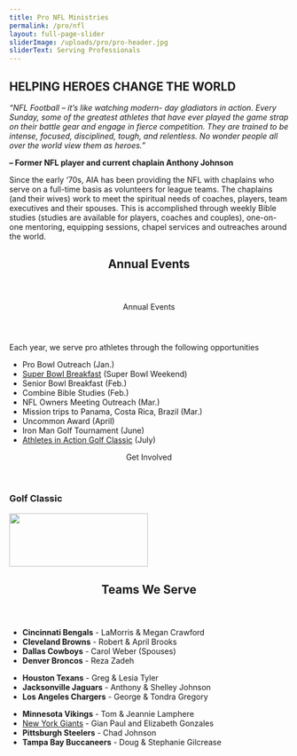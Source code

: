 ```yaml
---
title: Pro NFL Ministries
permalink: /pro/nfl
layout: full-page-slider
sliderImage: /uploads/pro/pro-header.jpg
sliderText: Serving Professionals
---
```

<div class="row">
<div class=" span-12 cell">
<div class="container mt20"><h2 class="title text-center">HELPING HEROES <span class="light first-color">CHANGE THE WORLD</span></h2>
<p class="p1"><i>“NFL Football – it’s like watching modern- day gladiators in action. Every Sunday</i><span class="s1"><i>,</i></span><i> some of the greatest athletes that have ever played the game strap on their battle gear and engage in fierce competition.&nbsp;They are trained to be intense, focused, disciplined, tough, and relentless. No wonder people all over the world view them as heroes.”</i>&nbsp;</p>
<p class="p1"><strong>– Former NFL player and current chaplain Anthony Johnson</strong></p>
<p class="p2"></p>
<p class="p3">Since the early ‘70s, AIA has been providing the NFL with chaplains who serve on a full-time basis as volunteers for league teams. The chaplains (and their wives) work to meet the spiritual needs of coaches, players, team executives and their spouses. This is accomplished through weekly Bible studies (studies are available for players, coaches and couples), one-on-one mentoring, equipping sessions, chapel services and outreaches around the world.&nbsp;</p>
</div></div>
</div>
<div class="container"><section class="section" id="about"><header class="section-header container text-center">
<h2 class="title">Annual <span class="light first-color">Events</span></h2>
</header></section>
</div>
<div class="container"><div class="row">
<div class="col-sm-6">
<div class="pricing-table flat"><header>
<div class="price"><span>Annual Events</span></div>
</header>
<p class="pricing-desc">Each year, we serve pro athletes through the following opportunities</p>
<ul class="pricing-list">
<li><i class="icon-pin"></i>Pro Bowl Outreach (Jan.)</li>
<li><i class="icon-pin"></i><a href="http://superbowlbreakfast.com" target="_new">Super Bowl Breakfast</a> (Super Bowl Weekend)</li>
<li><i class="icon-pin"></i>Senior Bowl Breakfast (Feb.)</li>
<li><i class="icon-pin"></i>Combine Bible Studies (Feb.)</li>
<li><i class="icon-pin"></i>NFL Owners Meeting Outreach (Mar.)</li>
<li><i class="icon-pin"></i>Mission trips to Panama, Costa Rica, Brazil (Mar.)</li>
<li><i class="icon-pin"></i>Uncommon Award (April)</li>
<li><i class="icon-pin"></i>Iron Man Golf Tournament (June)</li>
<li><i class="icon-pin"></i><a href="http://birdeasepro.com/AIAGolfClassic">Athletes in Action Golf Classic</a>&nbsp;(July)</li>
</ul>
</div>
<!-- End .pricing-table --></div>
<!-- End .col-md-4 -->
<div class="col-sm-6">
<div class="pricing-table flat"><header>
<div class="price"><span>Get Involved</span></div>
</header>
<h3>Golf Classic</h3>
<p class="pricing-desc"><a href="http://birdeasepro.com/AIAGolfClassic"> <img width="250" height="96" alt="" src="/uploads/pro/Golf-Classic-logo-web.jpg"> </a></p>
</div>
<!-- End .pricing-table --></div>
<!-- End .col-md-4 --></div>
</div>
<div class="container"><section class="section" id="about"><header class="section-header container text-center">
<h2 class="title">Teams <span class="light first-color">We Serve</span></h2>
</header></section>
</div>
<div class="container"><div class="row">
<div class="col-sm-4">
<ul class="list-group">
<li class="list-group-item"><strong>Cincinnati Bengals</strong>&nbsp;- LaMorris &amp; Megan Crawford</li>
<li class="list-group-item"><span style="font-weight: bold;">Cleveland Browns</span> - Robert &amp; April Brooks</li>
<li class="list-group-item"><span style="font-weight: bold;">Dallas Cowboys</span> - Carol Weber (Spouses)</li>
<li class="list-group-item"><span style="font-weight: bold;">Denver Broncos</span> - Reza Zadeh</li>
</ul>
</div>
<!-- End .col-sm-4 -->
<div class="col-sm-4">
<ul class="list-group">
<li class="list-group-item"><span style="font-weight: bold;">Houston Texans</span> - Greg &amp; Lesia Tyler</li>
<li class="list-group-item"><span style="font-weight: bold;">Jacksonville Jaguars</span> - Anthony &amp; Shelley Johnson</li>
<li class="list-group-item"><span style="font-weight: bold;">Los Angeles Chargers</span> - George &amp; Tondra Gregory</li>
</ul>
</div>
<!-- End .col-sm-4 -->
<div class="col-sm-4">
<ul class="list-group">
<li class="list-group-item"><span style="font-weight: bold;">Minnesota Vikings</span> - Tom &amp; Jeannie Lamphere</li>
<li class="list-group-item"><a href="http://athletesinactionnyc.org/">New York Giants</a>&nbsp;- Gian Paul and Elizabeth Gonzales</li>
<li class="list-group-item"><span style="font-weight: bold;">Pittsburgh Steelers</span> - Chad Johnson</li>
<li class="list-group-item"><span style="font-weight: bold;">Tampa Bay Buccaneers</span> - Doug &amp; Stephanie Gilcrease</li>
</ul>
</div>
<!-- End .col-sm-4 --></div>
